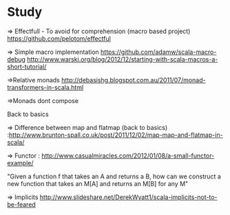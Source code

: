 # Study

=> Effectfull - To avoid for comprehension (macro based project)
    https://github.com/pelotom/effectful
    
=> Simple macro implementation
   https://github.com/adamw/scala-macro-debug
   http://www.warski.org/blog/2012/12/starting-with-scala-macros-a-short-tutorial/
   
=>Relative monads
http://debasishg.blogspot.com.au/2011/07/monad-transformers-in-scala.html

=>Monads dont compose


Back to basics

=> Difference between map and flatmap (back to basics) :http://www.brunton-spall.co.uk/post/2011/12/02/map-map-and-flatmap-in-scala/

=> Functor : http://www.casualmiracles.com/2012/01/08/a-small-functor-example/

"Given a function f that takes an A and returns a B, how can we construct a new function that takes an M[A] and returns an M[B] for any M"

=> Implicits
http://www.slideshare.net/DerekWyatt1/scala-implicits-not-to-be-feared
